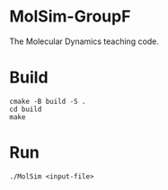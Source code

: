 MolSim-GroupF
===

The Molecular Dynamics teaching code.

# Build
```
cmake -B build -S .
cd build
make
```
# Run
```
./MolSim <input-file>
```
